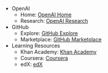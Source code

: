 - OpenAI
  - Home: [OpenAI Home](https://www.openai.com/)
  - Research: [OpenAI Research](https://www.openai.com/research/)
- GitHub
  - Explore: [GitHub Explore](https://github.com/explore)
  - Marketplace: [GitHub Marketplace](https://github.com/marketplace)
- Learning Resources
  - Khan Academy: [Khan Academy](https://www.khanacademy.org/)
  - Coursera: [Coursera](https://www.coursera.org/)
  - edX: [edX](https://www.edx.org/)
